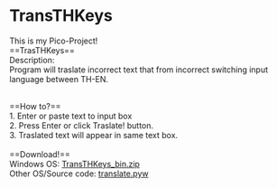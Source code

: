 # TransTHKeys
This is my Pico-Project!<br>
==TrasTHKeys==<br>
Description:<br>
	Program will traslate incorrect text that from incorrect switching input language between TH-EN.<br><br>

==How to?==<br>
	1. Enter or paste text to input box<br>
	2. Press Enter or click Traslate! button.<br>
	3. Traslated text will appear in same text box.<br>
<br>
==Download!==<br>
	Windows OS: <a href="TransTHKeys_bin.zip?raw=True">TransTHKeys_bin.zip</a><br>
	Other OS/Source code: <a href="translate.pyw">translate.pyw
 

